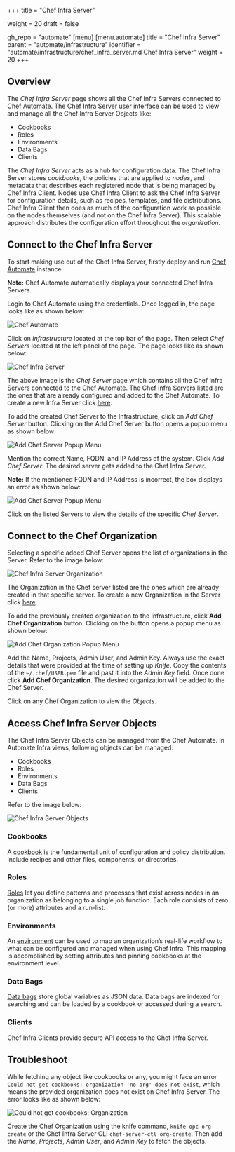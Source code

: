 +++
title = "Chef Infra Server"

weight = 20
draft = false

gh_repo = "automate"
[menu]
  [menu.automate]
    title = "Chef Infra Server"
    parent = "automate/infrastructure"
    identifier = "automate/infrastructure/chef_infra_server.md Chef Infra Server"
    weight = 20
+++

## Overview

The _Chef Infra Server_ page shows all the Chef Infra Servers connected to Chef Automate. The Chef Infra Server user interface can be used to view and manage all the Chef Infra Server Objects like:

- Cookbooks
- Roles
- Environments
- Data Bags
- Clients

The _Chef Infra Server_ acts as a hub for configuration data. The Chef Infra Server stores _cookbooks_, the policies that are applied to _nodes_, and metadata that describes each registered node that is being managed by Chef Infra Client. Nodes use Chef Infra Client to ask the Chef Infra Server for configuration details, such as recipes, templates, and file distributions. Chef Infra Client then does as much of the configuration work as possible on the nodes themselves (and not on the Chef Infra Server). This scalable approach distributes the configuration effort throughout the _organization_.

## Connect to the Chef Infra Server

To start making use out of the Chef Infra Server, firstly deploy and run [Chef Automate](https://docs.chef.io/automate/install/#installation-guide) instance.

**Note:** Chef Automate automatically displays your connected Chef Infra Servers.

Login to Chef Automate using the credentials. Once logged in, the page looks like as shown below:

![Chef Automate](/images/automate/chef-automate-on-chef-infra-page.png)

Click on _Infrastructure_ located at the top bar of the page. Then select _Chef Servers_ located at the left panel of the page. The page looks like as shown below:

![Chef Infra Server](/images/automate/chef-server-page.png)

The above image is the _Chef Server_ page which contains all the Chef Infra Servers connected to the Chef Automate. The Chef Infra Servers listed are the ones that are already configured and added to the Chef Automate. To create a new Infra Server click [here](https://docs.chef.io/automate/infra_server/).

To add the created Chef Server to the Infrastructure, click on _Add Chef Server_ button. Clicking on the Add Chef Server button opens a popup menu as shown below:

![Add Chef Server Popup Menu](/images/automate/add-chef-server-popup-menu.png)

Mention the correct Name, FQDN, and IP Address of the system. Click _Add Chef Server_. The desired server gets added to the Chef Infra Server.

**Note:** If the mentioned FQDN and IP Address is incorrect, the box displays an error as shown below:

![Add Chef Server Popup Menu](/images/automate/add-chef-server-popup-menu-with-error.png)

Click on the listed Servers to view the details of the specific _Chef Server_.

## Connect to the Chef Organization

Selecting a specific added Chef Server opens the list of organizations in the Server. Refer to the image below:

![Chef Infra Server Organization](/images/automate/chef-server-organization.png)

The Organization in the Chef server listed are the ones which are already created in that specific server. To create a new Organization in the Server click [here](https://docs.chef.io/automate/infra_server/#set-up-the-chef-infra-server).

To add the previously created organization to the Infrastructure, click **Add Chef Organization** button. Clicking on the button opens a popup menu as shown below:

![Add Chef Organization Popup Menu](/images/automate/add-chef-organization-popup-menu.png)

Add the Name, Projects, Admin User, and Admin Key. Always use the exact details that were provided at the time of setting up _Knife_. Copy the contents of the `~/.chef/USER.pem` file and past it into the _Admin Key_ field. Once done click **Add Chef Organization**. The desired organization will be added to the Chef Server.

Click on any Chef Organization to view the _Objects_.

## Access Chef Infra Server Objects

The Chef Infra Server Objects can be managed from the Chef Automate. In Automate Infra views, following objects can be managed:

- Cookbooks
- Roles
- Environments
- Data Bags
- Clients

Refer to the image below:

![Chef Infra Server Objects](/images/automate/chef-infra-server-objects.png)

### Cookbooks

A [cookbook](https://docs.chef.io/cookbooks/) is the fundamental unit of configuration and policy distribution. include recipes and other files, components, or directories.

### Roles

[Roles](https://docs.chef.io/roles/) let you define patterns and processes that exist across nodes in an organization as belonging to a single job function. Each role consists of zero (or more) attributes and a run-list.

### Environments

An [environment](https://docs.chef.io/environments/) can be used to map an organization’s real-life workflow to what can be configured and managed when using Chef Infra. This mapping is accomplished by setting attributes and pinning cookbooks at the environment level.

### Data Bags

[Data bags](https://docs.chef.io/data_bags/) store global variables as JSON data. Data bags are indexed for searching and can be loaded by a cookbook or accessed during a search.

### Clients

Chef Infra Clients provide secure API access to the Chef Infra Server.

## Troubleshoot

While fetching any object like cookbooks or any, you might face an error `Could not get cookbooks: organization 'no-org' does not exist`, which means the provided organization does not exist on Chef Infra Server. The error looks like as shown below:

![Could not get cookbooks: Organization](/images/automate/could-not-get-cookbooks-organization.png)

Create the Chef Organization using the knife command, `knife opc org create` or the Chef Infra Server CLI `chef-server-ctl org-create`. Then add the _Name_, _Projects_, _Admin User_, and _Admin Key_ to fetch the objects.
